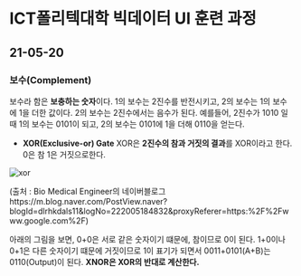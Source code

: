 # ICT폴리텍대학 빅데이터 UI 훈련 과정

## 21-05-20

### 보수(Complement)

보수라 함은 **보충하는 숫자**이다. 1의 보수는 2진수를 반전시키고, 2의 보수는 1의 보수에 1을 더한 값이다. 2의 보수는 2진수에서는 음수가 된다.
예를들어, 2진수가 1010 일때 1의 보수는 0101이 되고, 2의 보수는 0101에 1을 더해 0110을 얻는다.

+ **XOR(Exclusive-or) Gate**
  XOR은 **2진수의 참과 거짓의 결과**를 XOR이라고 한다. 0은 참 1은 거짓으로한다.

![xor](https://user-images.githubusercontent.com/76871728/118934466-5acb6480-b985-11eb-9dd7-59138fa59d1e.PNG)

(출처 : Bio Medical Engineer의 네이버블로그https://m.blog.naver.com/PostView.naver?blogId=dlrhkdals11&logNo=222005184832&proxyReferer=https:%2F%2Fwww.google.com%2F)

  아래의 그림을 보면, 0+0은 서로 같은 숫자이기 떄문에, 참이므로 0이 된다. 1+0이나 0+1은 다른 숫자이기 떄문에 거짓이므로 1이 표기가 되면서 0011+0101(A+B)는 0110(Output)이 된다.
  **XNOR은 XOR의 반대로 계산한다.**
